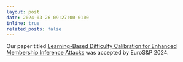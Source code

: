 ```yaml
---
layout: post
date: 2024-03-26 09:27:00-0100
inline: true
related_posts: false
---
```


Our paper titled [Learning-Based Difficulty Calibration for Enhanced Membership Inference Attacks](https://ieeexplore.ieee.org/document/10628533) was accepted by EuroS&P 2024.
